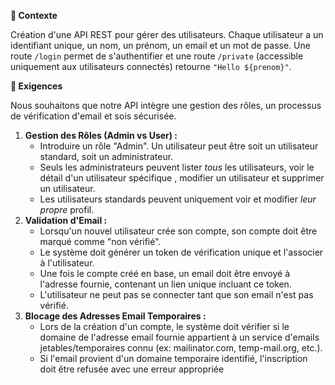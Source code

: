 **🚗 Contexte**

Création d'une API REST pour gérer des utilisateurs. Chaque utilisateur a un identifiant unique, un nom, un prénom, un email et un mot de passe. Une route `/login` permet de s'authentifier et une route `/private` (accessible uniquement aux utilisateurs connectés) retourne `"Hello ${prenom}"`.

**🌟  Exigences** 

Nous souhaitons que notre API intègre une gestion des rôles, un processus de vérification d'email et sois sécurisée.

1. **Gestion des Rôles (Admin vs User) :**
    - Introduire un rôle "Admin". Un utilisateur peut être soit un utilisateur standard, soit un administrateur.
    - Seuls les administrateurs peuvent lister *tous* les utilisateurs, voir le détail d'un utilisateur spécifique , modifier un utilisateur et supprimer un utilisateur.
    - Les utilisateurs standards peuvent uniquement voir et modifier *leur propre* profil.
2. **Validation d'Email :**
    - Lorsqu'un nouvel utilisateur crée son compte, son compte doit être marqué comme "non vérifié".
    - Le système doit générer un token de vérification unique et l'associer à l'utilisateur.
    - Une fois le compte créé en base, un email doit être envoyé à l'adresse fournie, contenant un lien unique incluant ce token.
    - L'utilisateur ne peut pas se connecter  tant que son email n'est pas vérifié.
3. **Blocage des Adresses Email Temporaires :**
    - Lors de la création d'un compte, le système doit vérifier si le domaine de l'adresse email fournie appartient à un service d'emails jetables/temporaires connu (ex: mailinator.com, temp-mail.org, etc.).
    - Si l'email provient d'un domaine temporaire identifié, l'inscription doit être refusée avec une erreur appropriée